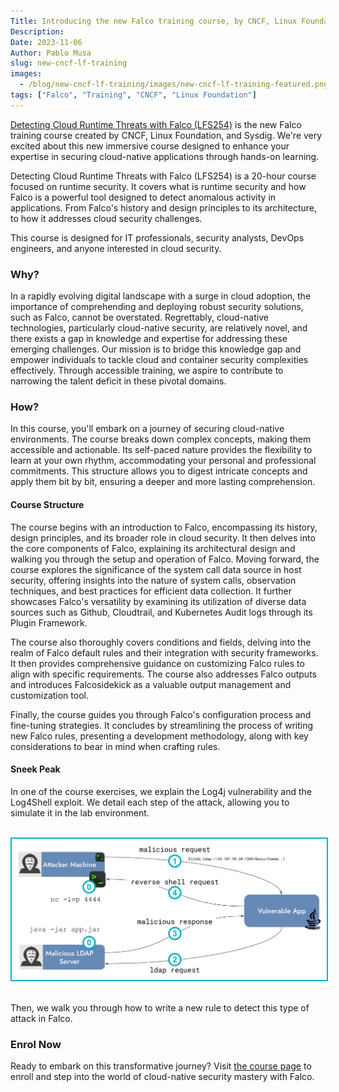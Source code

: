 ```yaml
---
Title: Introducing the new Falco training course, by CNCF, Linux Foundation, and Sysdig
Description:
Date: 2023-11-06
Author: Pablo Musa
slug: new-cncf-lf-training
images:
  - /blog/new-cncf-lf-training/images/new-cncf-lf-training-featured.png
tags: ["Falco", "Training", "CNCF", "Linux Foundation"]
---
```

[Detecting Cloud Runtime Threats with Falco (LFS254)](https://training.linuxfoundation.org/training/detecting-cloud-runtime-threats-with-falco-lfs254/) is the new Falco training course created by CNCF, Linux Foundation, and Sysdig. We're very excited about this new immersive course designed to enhance your expertise in securing cloud-native applications through hands-on learning.

Detecting Cloud Runtime Threats with Falco (LFS254) is a 20-hour course focused on runtime security. It covers what is runtime security and how Falco is a powerful tool designed to detect anomalous activity in applications. From Falco's history and design principles to its architecture, to how it addresses cloud security challenges.

This course is designed for IT professionals, security analysts, DevOps engineers, and anyone interested in cloud security.

### Why?

In a rapidly evolving digital landscape with a surge in cloud adoption, the importance of comprehending and deploying robust security solutions, such as Falco, cannot be overstated. Regrettably, cloud-native technologies, particularly cloud-native security, are relatively novel, and there exists a gap in knowledge and expertise for addressing these emerging challenges. Our mission is to bridge this knowledge gap and empower individuals to tackle cloud and container security complexities effectively. Through accessible training, we aspire to contribute to narrowing the talent deficit in these pivotal domains.

### How?

In this course, you'll embark on a journey of securing cloud-native environments. The course breaks down complex concepts, making them accessible and actionable. Its self-paced nature provides the flexibility to learn at your own rhythm, accommodating your personal and professional commitments. This structure allows you to digest intricate concepts and apply them bit by bit, ensuring a deeper and more lasting comprehension.

#### Course Structure

The course begins with an introduction to Falco, encompassing its history, design principles, and its broader role in cloud security. It then delves into the core components of Falco, explaining its architectural design and walking you through the setup and operation of Falco. Moving forward, the course explores the significance of the system call data source in host security, offering insights into the nature of system calls, observation techniques, and best practices for efficient data collection. It further showcases Falco's versatility by examining its utilization of diverse data sources such as Github, Cloudtrail, and Kubernetes Audit logs through its Plugin Framework.

The course also thoroughly covers conditions and fields, delving into the realm of Falco default rules and their integration with security frameworks. It then provides comprehensive guidance on customizing Falco rules to align with specific requirements. The course also addresses Falco outputs and introduces Falcosidekick as a valuable output management and customization tool.

Finally, the course guides you through Falco's configuration process and fine-tuning strategies. It concludes by streamlining the process of writing new Falco rules, presenting a development methodology, along with key considerations to bear in mind when crafting rules.

#### Sneek Peak

In one of the course exercises, we explain the Log4j vulnerability and the Log4Shell exploit. We detail each step of the attack, allowing you to simulate it in the lab environment.

<br><a target="_blank" href="images/new-cncf-lf-training-log4shell-attack-diagram.png">
  <img style="border: 2px solid #00b4c8" 
       alt="Log4Shell Attack Diagram"
       src="images/new-cncf-lf-training-log4shell-attack-diagram.png">
  </img>
</a><br><br>

Then, we walk you through how to write a new rule to detect this type of attack in Falco.

### Enrol Now

Ready to embark on this transformative journey? Visit [the course page](https://training.linuxfoundation.org/training/detecting-cloud-runtime-threats-with-falco-lfs254/) to enroll and step into the world of cloud-native security mastery with Falco.
